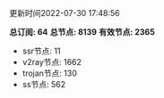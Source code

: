 更新时间2022-07-30 17:48:56

**总订阅: 64**
**总节点: 8139**
**有效节点: 2365**
- ssr节点: 11
- v2ray节点: 1662
- trojan节点: 130
- ss节点: 562
